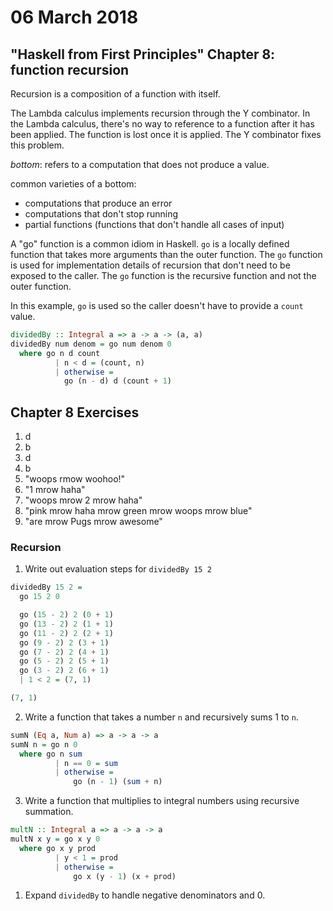 # 06 March 2018

## "Haskell from First Principles" Chapter 8: function recursion

Recursion is a composition of a function with itself.

The Lambda calculus implements recursion through the Y combinator.
In the Lambda calculus, there's no way to reference to a function after it has
been applied.
The function is lost once it is applied.
The Y combinator fixes this problem.

_bottom_: refers to a computation that does not produce a value.

common varieties of a bottom:

- computations that produce an error
- computations that don't stop running
- partial functions (functions that don't handle all cases of input)

A "go" function is a common idiom in Haskell.
`go` is a locally defined function that takes more arguments than the outer
function.
The `go` function is used for implementation details of recursion that don't
need to be exposed to the caller.
The `go` function is the recursive function and not the outer function.

In this example, `go` is used so the caller doesn't have to provide a `count`
value.

```haskell
dividedBy :: Integral a => a -> a -> (a, a)
dividedBy num denom = go num denom 0
  where go n d count
          | n < d = (count, n)
          | otherwise =
            go (n - d) d (count + 1)
```

## Chapter 8 Exercises

1. d
2. b
3. d
4. b
5. "woops rmow woohoo!"
6. "1 mrow haha"
7. "woops mrow 2 mrow haha"
8. "pink mrow haha mrow green mrow woops mrow blue"
9. "are mrow Pugs mrow awesome"

### Recursion

1. Write out evaluation steps for `dividedBy 15 2`

```haskell
dividedBy 15 2 =
  go 15 2 0

  go (15 - 2) 2 (0 + 1)
  go (13 - 2) 2 (1 + 1)
  go (11 - 2) 2 (2 + 1)
  go (9 - 2) 2 (3 + 1)
  go (7 - 2) 2 (4 + 1)
  go (5 - 2) 2 (5 + 1)
  go (3 - 2) 2 (6 + 1)
  | 1 < 2 = (7, 1)

(7, 1)
```

2. Write a function that takes a number `n` and recursively sums 1 to `n`.

```haskell
sumN (Eq a, Num a) => a -> a -> a
sumN n = go n 0
  where go n sum
          | n == 0 = sum
          | otherwise =
              go (n - 1) (sum + n)
```

3. Write a function that multiplies to integral numbers using recursive 
summation.

```haskell
multN :: Integral a => a -> a -> a
multN x y = go x y 0
  where go x y prod
          | y < 1 = prod
          | otherwise =
              go x (y - 1) (x + prod)
```

1. Expand `dividedBy` to handle negative denominators and 0.
